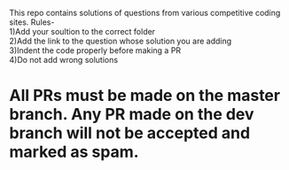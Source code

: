 This repo contains solutions of questions from various competitive coding sites.
Rules-<br />
1)Add your soultion to the correct folder <br />
2)Add the link to the question whose solution you are adding <br />
3)Indent the code properly before making a PR<br />
4)Do not add wrong solutions<br />
# All PRs must be made on the master branch. Any PR made on the dev branch will not be accepted and marked as spam.
